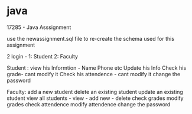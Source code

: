# java
17285 - Java Asssignment

use the newassignment.sql file to re-create the schema used for this assignment

2 login - 1: Student 2: Faculty

Student : 
view his Informtion - Name Phone etc
Update his Info
Check his grade- cant modify it
Check his attendence - cant modify it
change the password

Faculty:
add a new student
delete an existing student
update an existing student
view all students - view - add new - delete
check grades
modify grades
check attendence
modify attendence
change the password
